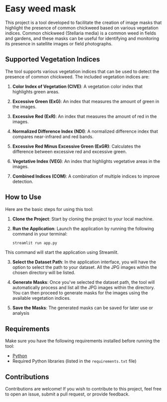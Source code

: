 # Easy weed mask

This project is a tool developed to facilitate the creation of image masks that highlight the presence of common chickweed based on various vegetation indices. Common chickweed (Stellaria media) is a common weed in fields and gardens, and these masks can be useful for identifying and monitoring its presence in satellite images or field photographs.

## Supported Vegetation Indices

The tool supports various vegetation indices that can be used to detect the presence of common chickweed. The included vegetation indices are:

1. **Color Index of Vegetation (CIVE)**: A vegetation color index that highlights green areas.

2. **Excessive Green (ExG)**: An index that measures the amount of green in the images.

3. **Excessive Red (ExR)**: An index that measures the amount of red in the images.

4. **Normalized Difference Index (NDI)**: A normalized difference index that compares near-infrared and red bands.

5. **Excessive Red Minus Excessive Green (ExGR)**: Calculates the difference between excessive red and excessive green.

6. **Vegetative Index (VEG)**: An index that highlights vegetative areas in the images.

7. **Combined Indices (COM)**: A combination of multiple indices to improve detection.

## How to Use

Here are the basic steps for using this tool:

1. **Clone the Project**: Start by cloning the project to your local machine.

2. **Run the Application**: Launch the application by running the following command in your terminal:

   ```bash
   streamlit run app.py

This command will start the application using Streamlit.

3. **Select the Dataset Path**: In the application interface, you will have the option to select the path to your dataset. All the JPG images within the chosen directory will be listed.

4. **Generate Masks**: Once you've selected the dataset path, the tool will automatically process and list all the JPG images within the directory. You can then proceed to generate masks for the images using the available vegetation indices.

5. **Save the Masks**: The generated masks can be saved for later use or analysis

## Requirements

Make sure you have the following requirements installed before running the tool:

- [Python](https://www.python.org/)
- Required Python libraries (listed in the `requirements.txt` file)

## Contributions

Contributions are welcome! If you wish to contribute to this project, feel free to open an issue, submit a pull request, or provide feedback.
